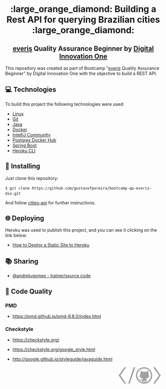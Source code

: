 <h1 align="center">
:large_orange_diamond: Building a Rest API for querying Brazilian cities :large_orange_diamond:
</h1>

<h2 align="center">
  <a href=https://www.everis.com/global/en>everis</a> Quality Assurance Beginner by <a href=https://digitalinnovation.one/>Digital Innovation One</a>
</h2>

<p>
This repository was created as part of Bootcamp "<a href=https://www.everis.com/global/en>everis</a> Quality Assurance Beginner" by Digital Innovation One with the objective to build a REST API.

## :computer: Technologies

To build this project the following technologies were used:
  
  - [Linux](https://www.linux.org/pages/download/)
  - [Git](https://git-scm.com/downloads)
  - [Java](https://www.oracle.com/br/java/technologies/javase-downloads.html)
  - [Docker](https://docs.docker.com/get-docker/)
  - [IntelliJ Community](https://www.jetbrains.com/help/idea/installation-guide.html)
  - [Postgres Docker Hub](https://hub.docker.com/_/postgres)
  - [Spring Boot](https://start.spring.io/)
  - [Heroku CLI](https://devcenter.heroku.com/articles/heroku-cli)

## :rocket: Installing

Just clone this repository:

  `$ git clone https://github.com/gustavofpereira/bootcamp-qa-everis-dio.git`
  
 And follow [cities-api](https://github.com/andrelugomes/digital-innovation-one/tree/master/cities-api) for further instructions.
  
## :globe_with_meridians: Deploying
  
Heroku was used to publish this project, and you can see it clicking on the link below:

  - [How to Deploy a Static Site to Heroku](https://blog.teamtreehouse.com/deploy-static-site-heroku)

## :books: Sharing
  
  - [@andrelugomes - trainer/source code](https://github.com/andrelugomes/digital-innovation-one/tree/master/cities-api)
  
## :mag_right: Code Quality

### PMD

- https://pmd.github.io/pmd-6.8.0/index.html

### Checkstyle

- https://checkstyle.org/

- https://checkstyle.org/google_style.html

- http://google.github.io/styleguide/javaguide.html


<p align="right">
    <a href="https://github.com/gustavofpereira"><img alt="tagcat" src="https://github.com/gustavofpereira/gustavofpereira/blob/main/tagcat.png" width="140"></a>
</p>
